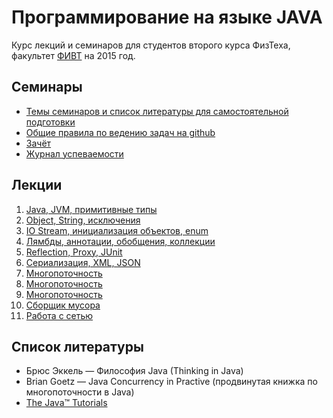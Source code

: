 # Программирование на языке JAVA

Курс лекций и семинаров для студентов второго курса ФизТеха, факультет
[ФИВТ](http://fivt.fizteh.ru) на 2015 год.

## Семинары
* [Темы семинаров и список литературы для самостоятельной подготовки](seminars.md)
* [Общие правила по ведению задач на github](github-workflow.md) 
* [Зачёт](exam.md)
* [Журнал успеваемости](https://docs.google.com/spreadsheets/d/1LhwKlMmQbG2aIBT0FmUS8HMmd5pcpWr0bnlDw7Ypkt4/edit?usp=sharing)

## Лекции
1. [Java, JVM, примитивные типы](https://yadi.sk/d/_ZgbGf9NbXraZ)
2. [Object, String, исключения](https://yadi.sk/d/MCu6krbtbXrgZ)
3. [IO Stream, инициализация объектов, enum](https://yadi.sk/d/MinWJhG0bteEr)
4. [Лямбды, аннотации, обобщения, коллекции](https://yadi.sk/d/hxkoP81rbteTp)
5. [Reflection, Proxy, JUnit](https://yadi.sk/i/Ku-C6VYOc4icJ)
6. [Сериализация, XML, JSON](https://yadi.sk/d/8upuEG2ecRknU)
7. [Многопоточность](https://yadi.sk/i/FsBB-AXVcRkoH)
8. [Многопоточность](https://yadi.sk/i/IY2kKLoacgaBr)
9. [Многопоточность](https://yadi.sk/i/4HUVI5rBcyvbh)
10. [Сборщик мусора](https://yadi.sk/i/nkQu-3tMcyvaJ)
11. [Работа с сетью](https://yadi.sk/i/D71n2oLGcyvb9)

## Список литературы
* Брюс Эккель &mdash; Философия Java  (Thinking in Java)
* Brian Goetz &mdash; Java Concurrency in Practive (продвинутая книжка
по многопоточности в Java)
* [The Java™ Tutorials](https://docs.oracle.com/javase/tutorial/)

